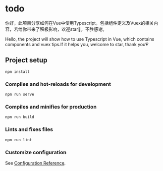 # todo

你好，此项目分享如何在Vue中使用Typescript，包括组件定义及Vuex的相关内容，若给你带来了积极影响，欢迎star🌟，不胜感谢。

Hello, the project will show how to use Typescript in Vue, which contains components and vuex tips.If it helps you, welcome to star, thank you💗

## Project setup
```
npm install
```

### Compiles and hot-reloads for development
```
npm run serve
```

### Compiles and minifies for production
```
npm run build
```

### Lints and fixes files
```
npm run lint
```

### Customize configuration
See [Configuration Reference](https://cli.vuejs.org/config/).
